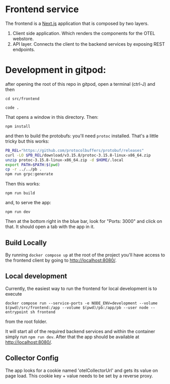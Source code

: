 # Frontend service

The frontend is a [Next.js](https://nextjs.org/) application that is composed
by two layers.

1. Client side application. Which renders the components for the OTEL webstore.
2. API layer. Connects the client to the backend services by exposing REST endpoints.

# Development in gitpod:

after opening the root of this repo in gitpod, open a terminal (ctrl-J)
and then

`cd src/frontend`

`code .`

That opens a window in this directory. Then:

`npm install`

and then to build the protobufs: you'll need `protoc` installed. That's a little tricky but this works:

```sh
PB_REL="https://github.com/protocolbuffers/protobuf/releases"
curl -LO $PB_REL/download/v3.15.8/protoc-3.15.8-linux-x86_64.zip
unzip protoc-3.15.8-linux-x86_64.zip -d $HOME/.local
export PATH=$PATH:$(pwd)
cp -r ../../pb .
npm run grpc:generate
```

Then this works:

`npm run build`

and, to serve the app:

`npm run dev`

Then at the bottom right in the blue bar, look for "Ports: 3000" and click on that. It should open a tab with the app in it.


## Build Locally

By running `docker compose up` at the root of the project you'll have access to the
frontend client by going to <http://localhost:8080/>.

## Local development

Currently, the easiest way to run the frontend for local development is to execute

```shell
docker compose run --service-ports -e NODE_ENV=development --volume $(pwd)/src/frontend:/app --volume $(pwd)/pb:/app/pb --user node --entrypoint sh frontend
```

from the root folder.

It will start all of the required backend services
and within the container simply run `npm run dev`.
After that the app should be available at <http://localhost:8080/>.

## Collector Config

The app looks for a cookie named 'otelCollectorUrl' and gets its value on page
load. This cookie key + value needs to be set by a reverse proxy.
